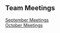 ## Team Meetings

[September Meetings](https://github.com/erincloehr/Travel-Content-Management-Editor/blob/master/Team-Meetings/September-Meetings.md)  
[October Meetings](https://github.com/erincloehr/Travel-Content-Management-Editor/blob/master/Team-Meetings/October-Meetings.md)  
